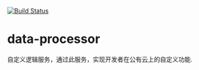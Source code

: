 [![Build Status](https://travis-ci.org/umasuo/data-processor.svg?branch=master)](https://travis-ci.org/umasuo/data-processor)
# data-processor
自定义逻辑服务，通过此服务，实现开发者在公有云上的自定义功能.
